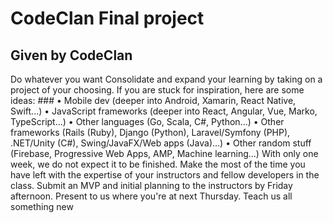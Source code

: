 # CodeClan Final project

## Given by CodeClan
Do whatever you want
Consolidate and expand your learning by taking on a project of your choosing.
If you are stuck for inspiration, here are some ideas: ###
	•	Mobile dev (deeper into Android, Xamarin, React Native, Swift...)
	•	JavaScript frameworks (deeper into React, Angular, Vue, Marko, TypeScript...)
	•	Other languages (Go, Scala, C#, Python...)
	•	Other frameworks (Rails (Ruby), Django (Python), Laravel/Symfony (PHP), .NET/Unity (C#), Swing/JavaFX/Web apps (Java)...)
	•	Other random stuff (Firebase, Progressive Web Apps, AMP, Machine learning...)
With only one week, we do not expect it to be finished. Make the most of the time you have left with the expertise of your instructors and fellow developers in the class.
Submit an MVP and initial planning to the instructors by Friday afternoon. Present to us where you're at next Thursday. Teach us all something new
